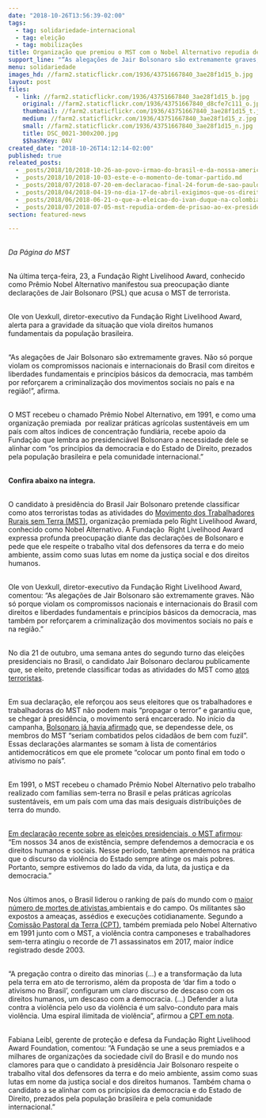 ```yaml
---
date: "2018-10-26T13:56:39-02:00"
tags:
  - tag: solidariedade-internacional
  - tag: eleição
  - tag: mobilizações
title: Organização que premiou o MST com o Nobel Alternativo repudia declarações de Bolsonaro
support_line: "“As alegações de Jair Bolsonaro são extremamente graves, por reforçarem a criminalização dos movimentos sociais no país e na região”, alerta."
menu: solidariedade
images_hd: //farm2.staticflickr.com/1936/43751667840_3ae28f1d15_b.jpg
layout: post
files:
  - link: //farm2.staticflickr.com/1936/43751667840_3ae28f1d15_b.jpg
    original: //farm2.staticflickr.com/1936/43751667840_d8cfe7c111_o.jpg
    thumbnail: //farm2.staticflickr.com/1936/43751667840_3ae28f1d15_t.jpg
    medium: //farm2.staticflickr.com/1936/43751667840_3ae28f1d15_z.jpg
    small: //farm2.staticflickr.com/1936/43751667840_3ae28f1d15_n.jpg
    title: DSC_0021-300x200.jpg
    $$hashKey: 0AV
created_date: "2018-10-26T14:12:14-02:00"
published: true
releated_posts:
  - _posts/2018/10/2018-10-26-ao-povo-irmao-do-brasil-e-da-nossa-america.md
  - _posts/2018/10/2018-10-03-este-e-o-momento-de-tomar-partido.md
  - _posts/2018/07/2018-07-20-em-declaracao-final-24-forum-de-sao-paulo-defende-liberdade-de-lula.md
  - _posts/2018/04/2018-04-19-no-dia-17-de-abril-exigimos-que-os-direitos-dos-campesinos-e-campesinas-sejam-garantidos-basta-ao-tlc-basta-de-impunidade.md
  - _posts/2018/06/2018-06-21-o-que-a-eleicao-do-ivan-duque-na-colombia-significa-para-a-america-latina-e-o-caribe.md
  - _posts/2018/07/2018-07-05-mst-repudia-ordem-de-prisao-ao-ex-presidente-do-equador-rafael-correa.md
section: featured-news

---
```

<p><br />
<em>Da P&aacute;gina do MST&nbsp;</em></p>

<p><br />
Na &uacute;ltima ter&ccedil;a-feira, 23, a Funda&ccedil;&atilde;o Right Livelihood Award, conhecido como Pr&ecirc;mio Nobel Alternativo manifestou sua preocupa&ccedil;&atilde;o diante declara&ccedil;&otilde;es de Jair Bolsonaro (PSL) que acusa o MST de terrorista.&nbsp;</p>

<p><br />
Ole von Uexkull, diretor-executivo da Funda&ccedil;&atilde;o Right Livelihood Award, alerta para a gravidade da situa&ccedil;&atilde;o que viola direitos humanos fundamentais da popula&ccedil;&atilde;o brasileira.&nbsp;</p>

<p><br />
&ldquo;As alega&ccedil;&otilde;es de Jair Bolsonaro s&atilde;o extremamente graves. N&atilde;o s&oacute; porque violam os compromissos nacionais e internacionais do Brasil com direitos e liberdades fundamentais e princ&iacute;pios b&aacute;sicos da democracia, mas tamb&eacute;m por refor&ccedil;arem a criminaliza&ccedil;&atilde;o dos movimentos sociais no pa&iacute;s e na regi&atilde;o!&rdquo;, afirma.&nbsp;</p>

<p><br />
O MST recebeu o chamado Pr&ecirc;mio Nobel Alternativo, em 1991, e como uma organiza&ccedil;&atilde;o premiada&nbsp; por realizar pr&aacute;ticas agr&iacute;colas sustent&aacute;veis em um pa&iacute;s com altos &iacute;ndices de concentra&ccedil;&atilde;o fundi&aacute;ria, recebe apoio da Funda&ccedil;&atilde;o que lembra ao presidenci&aacute;vel Bolsonaro a necessidade dele se alinhar com &ldquo;os princ&iacute;pios da democracia e do Estado de Direito, prezados pela popula&ccedil;&atilde;o brasileira e pela comunidade internacional.&rdquo;</p>

<p><br />
<strong>Confira abaixo na &iacute;ntegra.&nbsp;</strong></p>

<p><br />
O candidato &agrave; presid&ecirc;ncia do Brasil Jair Bolsonaro pretende classificar como atos terroristas todas as atividades do <a href="http://www.mst.org.br">Movimento dos Trabalhadores Rurais sem Terra (MST)</a>, organiza&ccedil;&atilde;o premiada pelo Right Livelihood Award, conhecido como Nobel Alternativo. A Funda&ccedil;&atilde;o&nbsp; Right Livelihood Award expressa profunda preocupa&ccedil;&atilde;o diante das declara&ccedil;&otilde;es de Bolsonaro e pede que ele respeite o trabalho vital dos defensores da terra e do meio ambiente, assim como suas lutas em nome da justi&ccedil;a social e dos direitos humanos.</p>

<p><br />
Ole von Uexkull, diretor-executivo da Funda&ccedil;&atilde;o Right Livelihood Award, comentou: &ldquo;As alega&ccedil;&otilde;es de Jair Bolsonaro s&atilde;o extremamente graves. N&atilde;o s&oacute; porque violam os compromissos nacionais e internacionais do Brasil com direitos e liberdades fundamentais e princ&iacute;pios b&aacute;sicos da democracia, mas tamb&eacute;m por refor&ccedil;arem a criminaliza&ccedil;&atilde;o dos movimentos sociais no pa&iacute;s e na regi&atilde;o.&rdquo;</p>

<p><br />
No dia 21 de outubro, uma semana antes do segundo turno das elei&ccedil;&otilde;es presidenciais no Brasil, o candidato Jair Bolsonaro declarou publicamente que, se eleito, pretende classificar todas as atividades do MST como <a href="https://www.terra.com.br/noticias/brasil/esses-marginais-vermelhos-serao-banidos-de-nossa-patria-diz-bolsonaro,850165ed9dcce5054b8977651c37d720wlk2r22i.html">atos terroristas</a>.</p>

<p><br />
Em sua declara&ccedil;&atilde;o, ele refor&ccedil;ou aos seus eleitores que os trabalhadores e trabalhadoras do MST n&atilde;o podem mais &ldquo;propagar o terror&rdquo; e garantiu que, se chegar &agrave; presid&ecirc;ncia, o movimento ser&aacute; encarcerado. No in&iacute;cio da campanha, <a href="https://www.cartacapital.com.br/diversidade/como-a-criminalizacao-do-ativismo-enfraquece-a-democracia">Bolsonaro j&aacute; havia afirmado</a> que, se dependesse dele, os membros do MST &ldquo;seriam combatidos pelos cidad&atilde;os de bem com fuzil&rdquo;. Essas declara&ccedil;&otilde;es alarmantes se somam &agrave; lista de coment&aacute;rios antidemocr&aacute;ticos em que ele promete &ldquo;colocar um ponto final em todo o ativismo no pa&iacute;s&rdquo;.</p>

<p><br />
Em 1991, o MST recebeu o chamado Pr&ecirc;mio Nobel Alternativo pelo trabalho realizado com fam&iacute;lias sem-terra no Brasil e pelas pr&aacute;ticas agr&iacute;colas sustent&aacute;veis, em um pa&iacute;s com uma das mais desiguais distribui&ccedil;&otilde;es de terra do mundo.</p>

<p><br />
<a href="http://www.mst.org.br/2018/10/11/posicao-politica-do-mst-em-relacao-ao-2-turno-das-eleicoes-presidenciais-no-brasil.html">Em declara&ccedil;&atilde;o recente sobre as elei&ccedil;&otilde;es presidenciais, o MST afirmou</a>: &ldquo;Em nossos 34 anos de exist&ecirc;ncia, sempre defendemos a democracia e os direitos humanos e sociais. Nesse per&iacute;odo, tamb&eacute;m aprendemos na pr&aacute;tica que o discurso da viol&ecirc;ncia do Estado sempre atinge os mais pobres. Portanto, sempre estivemos do lado da vida, da luta, da justi&ccedil;a e da democracia.&rdquo;</p>

<p><br />
Nos &uacute;ltimos anos, o Brasil liderou o ranking de pa&iacute;s do mundo com o <a href="https://www.reuters.com/article/us-brazil-landrights-politics/brazil-ranked-worlds-most-deadly-nation-for-land-activists-as-impunity-reigns-idUSKBN19Y1NL">maior n&uacute;mero de mortes de ativistas </a>ambientais e do campo. Os militantes s&atilde;o expostos a amea&ccedil;as, ass&eacute;dios e execu&ccedil;&otilde;es cotidianamente. Segundo a <a href="https://www.cptnacional.org.br/publicacoes/noticias/cpt/4319-assassinatos-no-campo-batem-novo-recorde-e-atingem-maior-numero-desde-2003">Comiss&atilde;o Pastoral da Terra (CPT)</a>, tamb&eacute;m premiada pelo Nobel Alternativo em 1991 junto com o MST, a viol&ecirc;ncia contra camponeses e trabalhadores sem-terra atingiu o recorde de 71 assassinatos em 2017, maior &iacute;ndice registrado desde 2003.</p>

<p><br />
&ldquo;A prega&ccedil;&atilde;o contra o direito das minorias (&hellip;) e a transforma&ccedil;&atilde;o da luta pela terra em ato de terrorismo, al&eacute;m da proposta de &lsquo;dar fim a todo o ativismo no Brasil&rsquo;, configuram um claro discurso de descaso com os direitos humanos, um descaso com a democracia. (&hellip;) Defender a luta contra a viol&ecirc;ncia pelo uso da viol&ecirc;ncia &eacute; um salvo-conduto para mais viol&ecirc;ncia. Uma espiral ilimitada de viol&ecirc;ncia&rdquo;, afirmou a <a href="https://www.cptnacional.org.br/publicacoes-2/destaque/4514-com-as-armas-da-solidariedade-e-da-justica-resistamos-a-mentira-hipocrisia-e-barbarie">CPT em nota</a>.</p>

<p><br />
Fabiana Leibl, gerente de prote&ccedil;&atilde;o e defesa da Funda&ccedil;&atilde;o Right Livelihood Award Foundation, comentou:&nbsp;&ldquo;A Funda&ccedil;&atilde;o se une a seus premiados e a milhares de organiza&ccedil;&otilde;es da sociedade civil do Brasil e do mundo nos clamores para que o candidato &agrave; presid&ecirc;ncia Jair Bolsonaro respeite o trabalho vital dos defensores da terra e do meio ambiente, assim como suas lutas em nome da justi&ccedil;a social e dos direitos humanos. Tamb&eacute;m chama o candidato a se alinhar com os princ&iacute;pios da democracia e do Estado de Direito, prezados pela popula&ccedil;&atilde;o brasileira e pela comunidade internacional.&rdquo;</p>
